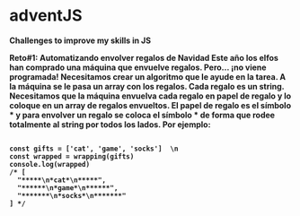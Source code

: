 # adventJS
<strong>Challenges to improve my skills in JS<strong>

Reto#1: Automatizando envolver regalos de Navidad
Este año los elfos han comprado una máquina que envuelve regalos. Pero… ¡no viene programada! Necesitamos crear un algoritmo que le ayude en la tarea.
A la máquina se le pasa un array con los regalos. Cada regalo es un string. Necesitamos que la máquina envuelva cada regalo en papel de regalo y lo coloque en un array de regalos envueltos.
El papel de regalo es el símbolo * y para envolver un regalo se coloca el símbolo * de forma que rodee totalmente al string por todos los lados. Por ejemplo:

<code>
const gifts = ['cat', 'game', 'socks']  \n
const wrapped = wrapping(gifts)
console.log(wrapped)
/* [
  "*****\n*cat*\n*****",
  "******\n*game*\n******",
  "*******\n*socks*\n*******"
] */
</code>
